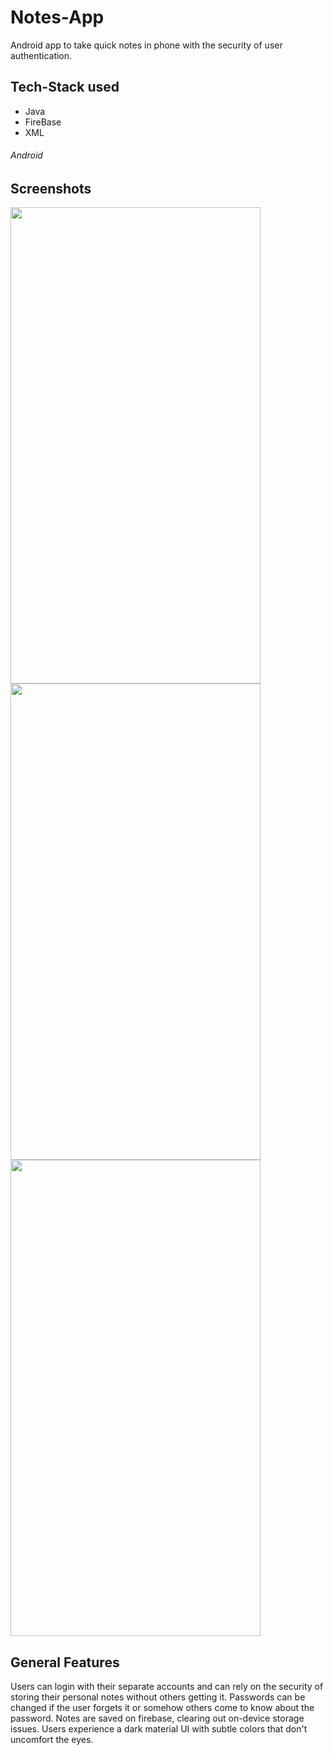 
# Notes-App

Android app to take quick notes in phone with the security of user authentication.


## Tech-Stack used

- Java
- FireBase
- XML


###### Android
## Screenshots


<img width="400" height="762" src="https://user-images.githubusercontent.com/74999138/187046816-03760a28-f0cc-4bfb-a773-38305b093429.png"/>
<img width="400" height="762" src="https://user-images.githubusercontent.com/74999138/187046772-d674ab8c-2267-4b70-b560-8f3ae752baba.png"/>
<img width="400" height="762" src="https://user-images.githubusercontent.com/74999138/187046850-2b5cecee-2ba4-403c-b8e4-147d688b2825.png"/>


## General Features

Users can login with their separate accounts and can rely on the security of storing their personal notes without others getting it. Passwords can be changed if the user forgets it or somehow others come to know about the password. Notes are saved on firebase, clearing out on-device storage issues. Users experience a dark material UI with subtle colors that don't uncomfort the eyes.





